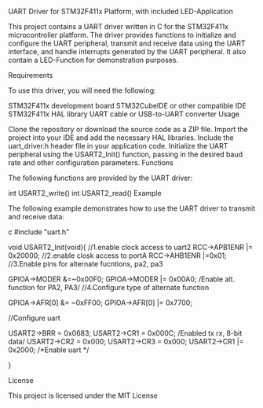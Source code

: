 UART Driver for STM32F411x Platform, with included LED-Application

This project contains a UART driver written in C for the STM32F411x microcontroller platform. The driver provides functions to initialize and configure the UART peripheral, transmit and receive data using the UART interface, and handle interrupts generated by the UART peripheral. It also contain a LED-Function for demonstration purposes.

Requirements

To use this driver, you will need the following:

STM32F411x development board
STM32CubeIDE or other compatible IDE
STM32F411x HAL library
UART cable or USB-to-UART converter
Usage

Clone the repository or download the source code as a ZIP file.
Import the project into your IDE and add the necessary HAL libraries.
Include the uart_driver.h header file in your application code.
Initialize the UART peripheral using the USART2_Init() function, passing in the desired baud rate and other configuration parameters.
Functions

The following functions are provided by the UART driver:

int USART2_write()
int USART2_read()
Example

The following example demonstrates how to use the UART driver to transmit and receive data:

c #include "uart.h"

void USART2_Init(void){ //1.enable clock access to uart2 RCC->APB1ENR |= 0x20000; //2.enable closk access to portA RCC->AHB1ENR |=0x01; //3.Enable pins for alternate fucntions, pa2, pa3

GPIOA->MODER &=~0x00F0; GPIOA->MODER |= 0x00A0; /Enable alt. function for PA2, PA3/ //4.Configure type of alternate function

GPIOA->AFR[0] &= ~0xFF00; GPIOA->AFR[0] |= 0x7700;

//Configure uart

USART2->BRR = 0x0683; USART2->CR1 = 0x000C; /Enabled tx rx, 8-bit data/ USART2->CR2 = 0x000; USART2->CR3 = 0x000; USART2->CR1 |= 0x2000; /*Enable uart */

}

License

This project is licensed under the MIT License
